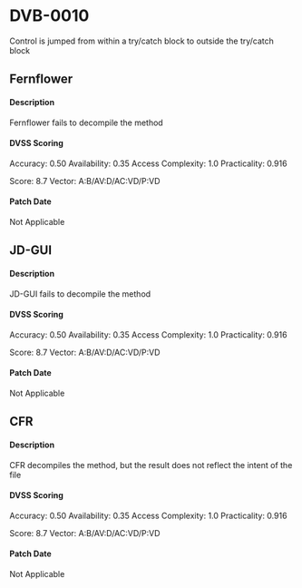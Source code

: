 # DVB-0010
Control is jumped from within a try/catch block to outside the try/catch block

##  Fernflower
#### Description
Fernflower fails to decompile the method

#### DVSS Scoring
Accuracy: 0.50
Availability: 0.35
Access Complexity: 1.0
Practicality: 0.916

Score: 8.7
Vector: A:B/AV:D/AC:VD/P:VD

#### Patch Date
Not Applicable

##  JD-GUI
#### Description
JD-GUI fails to decompile the method

#### DVSS Scoring
Accuracy: 0.50
Availability: 0.35
Access Complexity: 1.0
Practicality: 0.916

Score: 8.7
Vector: A:B/AV:D/AC:VD/P:VD

#### Patch Date
Not Applicable

##  CFR
#### Description
CFR decompiles the method, but the result does not reflect the intent of the file

#### DVSS Scoring
Accuracy: 0.50
Availability: 0.35
Access Complexity: 1.0
Practicality: 0.916

Score: 8.7
Vector: A:B/AV:D/AC:VD/P:VD

#### Patch Date
Not Applicable